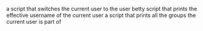 a script that switches the current user to the user betty
script that prints the effective username of the current user
a script that prints all the groups the current user is part of
